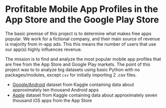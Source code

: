 # Profitable Mobile App Profiles in the App Store and the Google Play Store

The basic premise of this project is to determine what makes free apps popular. We work for a fictional company, and their main source of revenue is majority from in-app ads. This this means the number of users that use our app(s) highly influences revenue. 

The mission is to find and analyze the most popular mobile app profiles that are free from the App Store and Google Play markets. The point of this project was to to analyze big datasets using basic Python with no packages/modules, except `csv` for initially importing 2 .csv files. 

- [Google/Android](https://www.kaggle.com/lava18/google-play-store-apps/home) dataset from Kaggle containing data about approximately ten thousand Android apps
- [Apple](https://www.kaggle.com/ramamet4/app-store-apple-data-set-10k-apps/home) dataset from Kaggle containing data about approximately seven thousand iOS apps from the App Store
